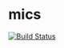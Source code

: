 mics
====

[![Build Status](https://travis-ci.org/unicefuganda/mics.png)](https://travis-ci.org/unicefuganda/mics)